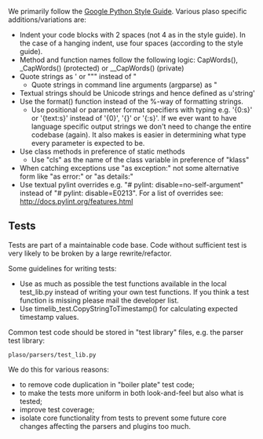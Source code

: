 We primarily follow the [Google Python Style Guide](http://google-styleguide.googlecode.com/svn/trunk/pyguide.html). Various plaso specific additions/variations are:

* Indent your code blocks with 2 spaces (not 4 as in the style guide). In the case of a hanging indent, use four spaces (according to the style guide).
* Method and function names follow the following logic: <public> CapWords(), <internal> _CapWords() (protected) or __CapWords() (private)
* Quote strings as ' or """ instead of "
  * Quote strings in command line arguments (argparse) as "
* Textual strings should be Unicode strings and hence defined as u'string'
* Use the format() function instead of the %-way of formatting strings.
  * Use positional or parameter format specifiers with typing e.g. '{0:s}' or '{text:s}' instead of '{0}', '{}' or '{:s}'. If we ever want to have language specific output strings we don't need to change the entire codebase (again). It also makes is easier in determining what type every parameter is expected to be.
* Use class methods in preference of static methods
  * Use "cls" as the name of the class variable in preference of "klass"
* When catching exceptions use "as exception:" not some alternative form like "as error:" or "as details:"
* Use textual pylint overrides e.g. "# pylint: disable=no-self-argument" instead of "# pylint: disable=E0213". For a list of overrides see: http://docs.pylint.org/features.html


## Tests
Tests are part of a maintainable code base. Code without sufficient test is very likely to be broken by a large rewrite/refactor.

Some guidelines for writing tests:

* Use as much as possible the test functions available in the local test_lib.py instead of writing your own test functions. If you think a test function is missing please mail the developer list.
* Use timelib_test.CopyStringToTimestamp() for calculating expected timestamp values.

Common test code should be stored in "test library" files, e.g. the parser test library:
```
plaso/parsers/test_lib.py
```

We do this for various reasons:

* to remove code duplication in "boiler plate" test code;
* to make the tests more uniform in both look-and-feel but also what is tested;
* improve test coverage;
* isolate core functionality from tests to prevent some future core changes affecting the parsers and plugins too much.
